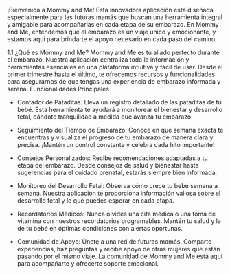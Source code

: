 ¡Bienvenida a Mommy and Me! Esta innovadora aplicación está diseñada especialmente para las futuras mamás que buscan una herramienta integral y amigable para acompañarlas en cada etapa de su embarazo. En Mommy and Me, entendemos que el embarazo es un viaje único y emocionante, y estamos aquí para brindarte el apoyo necesario en cada paso del camino.

1.1 ¿Qué es Mommy and Me?
Mommy and Me es tu aliado perfecto durante el embarazo. Nuestra aplicación centraliza toda la información y herramientas esenciales en una plataforma intuitiva y fácil de usar. Desde el primer trimestre hasta el último, te ofrecemos recursos y funcionalidades para asegurarnos de que tengas una experiencia de embarazo informada y serena.
Funcionalidades Principales

-	Contador de Pataditas: Lleva un registro detallado de las pataditas de tu bebé. Esta herramienta te ayudará a monitorear el bienestar y desarrollo fetal, dándote tranquilidad a medida que avanza tu embarazo.
  
-	Seguimiento del Tiempo de Embarazo: Conoce en qué semana exacta te encuentras y visualiza el progreso de tu embarazo de manera clara y precisa. ¡Mantén un control constante y celebra cada hito importante!
  
-	Consejos Personalizados: Recibe recomendaciones adaptadas a tu etapa del embarazo. Desde consejos de salud y bienestar hasta sugerencias para el cuidado prenatal, estarás siempre bien informada.
  
-	Monitoreo del Desarrollo Fetal: Observa cómo crece tu bebé semana a semana. Nuestra aplicación te proporciona información valiosa sobre el desarrollo fetal y lo que puedes esperar en cada etapa.
  
-	Recordatorios Médicos: Nunca olvides una cita médica o una toma de vitamina con nuestros recordatorios programables. Mantén tu salud y la de tu bebé en óptimas condiciones con alertas oportunas.
  
-	Comunidad de Apoyo: Únete a una red de futuras mamás. Comparte experiencias, haz preguntas y recibe apoyo de otras mujeres que están pasando por el mismo viaje. La comunidad de Mommy and Me está aquí para acompañarte y ofrecerte soporte emocional.
